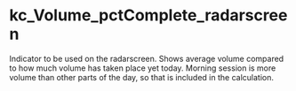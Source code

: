 # kc_Volume_pctComplete_radarscreen

Indicator to be used on the radarscreen. Shows average volume compared to how much volume has taken place yet today. Morning session is more volume than other parts of the day, so that is included in the calculation. 
